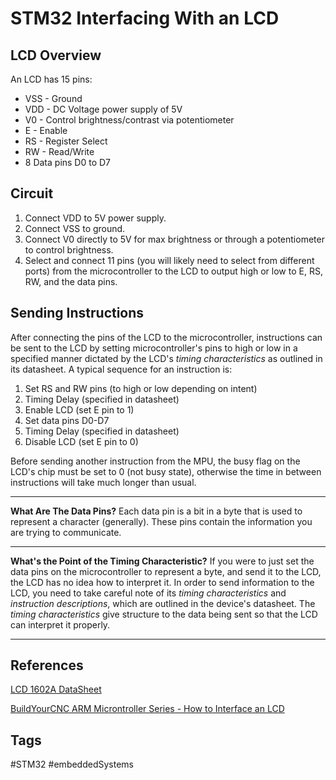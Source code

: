 # STM32 Interfacing With an LCD  

## LCD Overview
An LCD has 15 pins:
* VSS - Ground
* VDD - DC Voltage power supply of 5V
* V0 - Control brightness/contrast via potentiometer
* E - Enable
* RS - Register Select
* RW - Read/Write
* 8 Data pins D0 to D7

## Circuit
1. Connect VDD to 5V power supply.
2. Connect VSS to ground.
3. Connect V0 directly to 5V for max brightness or through a potentiometer to control brightness.
4. Select and connect 11 pins (you will likely need to select from different ports) from the microcontroller to the LCD to output high or low to E, RS, RW, and the data pins.

## Sending Instructions
After connecting the pins of the LCD to the microcontroller, instructions can be sent to the LCD by setting microcontroller's pins to high or low in a specified manner dictated by the LCD's *timing characteristics* as outlined in its datasheet. A typical sequence for an instruction is: 

1. Set RS and RW pins (to high or low depending on intent)
2. Timing Delay (specified in datasheet)
3. Enable LCD (set E pin to 1)
4. Set data pins D0-D7
5. Timing Delay (specified in datasheet)
6. Disable LCD (set E pin to 0)

Before sending another instruction from the MPU, the busy flag on the LCD's chip must be set to 0 (not busy state), otherwise the time in between instructions will take much longer than usual.

---
**What Are The Data Pins?**
Each data pin is a bit in a byte that is used to represent a character (generally). These pins contain the information you are trying to communicate.

---
**What's the Point of the Timing Characteristic?**
If you were to just set the data pins on the microcontroller to represent a byte, and send it to the LCD, the LCD has no idea how to interpret it. In order to send information to the LCD, you need to take careful note of its *timing characteristics* and *instruction descriptions*, which are outlined in the device's datasheet. The *timing characteristics* give structure to the data being sent so that the LCD can interpret it properly.

---


## References
[LCD 1602A DataSheet](http://www.datasheetcafe.com/lcd-1602a-datasheet-lcd-module/)

[BuildYourCNC ARM Microntroller Series - How to Interface an LCD](https://www.youtube.com/watch?v=877SPdwuuLA&list=PL6PplMTH29SHgRPDufZhfMRoFwRAIrzOp&index=27)

## Tags
#STM32 #embeddedSystems
